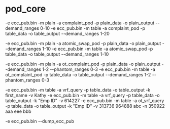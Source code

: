 # pod_core

-e ecc_pub.bin -m plain -a complaint_pod -p plain_data -o plain_output --demand_ranges 0-10
-e ecc_pub.bin -m table -a complaint_pod -p table_data -o table_output --demand_ranges 1-20

-e ecc_pub.bin -m plain -a atomic_swap_pod -p plain_data -o plain_output --demand_ranges 1-10
-e ecc_pub.bin -m table -a atomic_swap_pod -p table_data -o table_output --demand_ranges 1-10

-e ecc_pub.bin -m plain -a ot_complaint_pod -p plain_data -o plain_output --demand_ranges 1-2 --phantom_ranges 0-3
-e ecc_pub.bin -m table -a ot_complaint_pod -p table_data -o table_output --demand_ranges 1-2 --phantom_ranges 0-3

-e ecc_pub.bin -m table -a vrf_query -p table_data -o table_output -k first_name -v Kathy
-e ecc_pub.bin -m table -a vrf_query -p table_data -o table_output -k "Emp ID" -v 614227
-e ecc_pub.bin -m table -a ot_vrf_query -p table_data -o table_output -k "Emp ID" -v 313736 964888 abc -n 350922 aaa eee bbb

-e ecc_pub.bin --dump_ecc_pub

